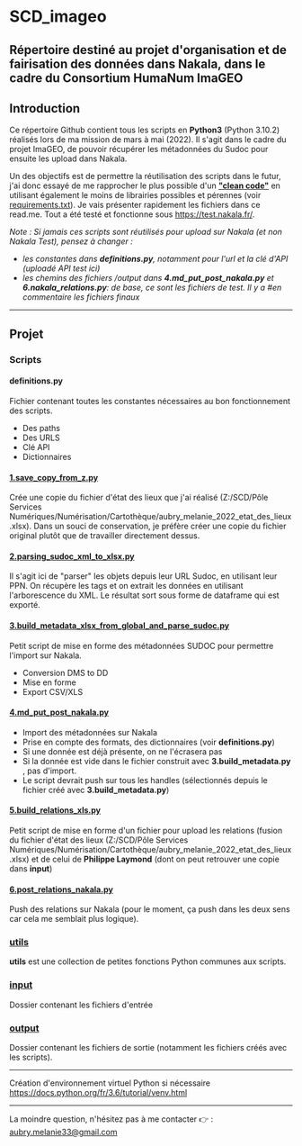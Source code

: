 # SCD_imageo
Répertoire destiné au projet d'organisation et de fairisation des données dans Nakala, dans le cadre du Consortium HumaNum ImaGEO
---
## Introduction
Ce répertoire Github contient tous les scripts en **Python3** (Python 3.10.2) réalisés lors de ma mission de mars à mai (2022). Il s'agit dans le cadre du projet ImaGEO, de pouvoir récupérer les métadonnées du Sudoc pour ensuite les upload dans Nakala.

Un des objectifs est de permettre la réutilisation des scripts dans le futur, j'ai donc essayé de me rapprocher le plus possible d'un [**"clean code"**](https://gist.github.com/wojteklu/73c6914cc446146b8b533c0988cf8d29) en utilisant également le moins de librairies possibles et pérennes (voir [requirements.txt](https://github.com/belzepaf/SCD_imageo/blob/main/requirements.txt)). Je vais présenter rapidement les fichiers dans ce read.me. Tout a été testé et fonctionne sous https://test.nakala.fr/.

*Note : Si jamais ces scripts sont réutilisés pour upload sur Nakala (et non Nakala Test), pensez à changer :*
* *les constantes dans **definitions.py**, notamment pour l'url et la clé d'API (uploadé API test ici)*
* *les chemins des fichiers /output dans **4.md_put_post_nakala.py** et **6.nakala_relations.py**: de base, ce sont les fichiers de test. Il y a #en commentaire les fichiers finaux*

---
## Projet
### Scripts
#### definitions.py
Fichier contenant toutes les constantes nécessaires au bon fonctionnement des scripts. 
* Des paths
* Des URLS
* Clé API
* Dictionnaires
#### [1.save_copy_from_z.py](https://github.com/belzepaf/SCD_imageo/blob/main/scripts/1.save_copy_from_z.py)
Crée une copie du fichier d'état des lieux que j'ai réalisé (Z:/SCD/Pôle Services Numériques/Numérisation/Cartothèque/aubry_melanie_2022_etat_des_lieux.xlsx). Dans un souci de conservation, je préfère créer une copie du fichier original plutôt que de travailler directement dessus.
#### [2.parsing_sudoc_xml_to_xlsx.py](https://github.com/belzepaf/SCD_imageo/blob/main/scripts/2.parsing_sudoc_xml_to_xlsx.py)
Il s'agit ici de "parser" les objets depuis leur URL Sudoc, en utilisant leur PPN.
On récupère les tags et on extrait les données en utilisant l'arborescence du XML.
Le résultat sort sous forme de dataframe qui est exporté.
#### [3.build_metadata_xlsx_from_global_and_parse_sudoc.py](https://github.com/belzepaf/SCD_imageo/blob/main/scripts/3.build_metadata_xlsx_from_global_and_parse_sudoc.py)
Petit script de mise en forme des métadonnées SUDOC pour permettre l'import sur Nakala.
* Conversion DMS to DD
* Mise en forme
* Export CSV/XLS
#### [4.md_put_post_nakala.py](https://github.com/belzepaf/SCD_imageo/blob/main/scripts/4.md_put_post_nakala.py)
* Import des métadonnées sur Nakala 
* Prise en compte des formats, des dictionnaires (voir **definitions.py**)
* Si une donnée est déjà présente, on ne l'écrasera pas
* Si la donnée est vide dans le fichier construit avec **3.build_metadata.py** , pas d'import.
* Le script devrait push sur tous les handles (sélectionnés depuis le fichier créé avec **3.build_metadata.py**)
#### [5.build_relations_xls.py](https://github.com/belzepaf/SCD_imageo/blob/main/scripts/5.build_relations_xls.py)
Petit script de mise en forme d'un fichier pour upload les relations (fusion du fichier d'état des lieux (Z:/SCD/Pôle Services Numériques/Numérisation/Cartothèque/aubry_melanie_2022_etat_des_lieux.xlsx) et de celui de **Philippe Laymond** (dont on peut retrouver une copie dans **input**)
#### [6.post_relations_nakala.py](https://github.com/belzepaf/SCD_imageo/blob/main/scripts/6.post_relations_nakala.py)
Push des relations sur Nakala (pour le moment, ça push dans les deux sens car cela me semblait plus logique).
### [utils](https://github.com/belzepaf/SCD_imageo/tree/main/scripts/utils)
**utils** est une collection de petites fonctions Python communes aux scripts.
### [input](https://github.com/belzepaf/SCD_imageo/tree/main/scripts/input)
Dossier contenant les fichiers d'entrée
### [output](https://github.com/belzepaf/SCD_imageo/tree/main/scripts/output)
Dossier contenant les fichiers de sortie (notamment les fichiers créés avec les scripts).

---

Création d'environnement virtuel Python si nécessaire https://docs.python.org/fr/3.6/tutorial/venv.html

---
La moindre question, n'hésitez pas à me contacter 👉 : aubry.melanie33@gmail.com
